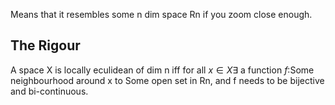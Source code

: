 Means that it resembles some n dim space Rn if you zoom close enough.

## The Rigour

A space X is locally eculidean of dim n iff for all $x \in X \exists$ a function $f:$Some neighbourhood around x to Some open set in Rn, and f needs to be bijective and bi-continuous.